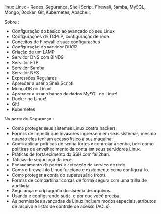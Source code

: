 linux
Linux - Redes, Segurança, Shell Script, Firewall, Samba, MySQL, Mongo, Docker, Git, Kubernetes, Apache...

Sobre :

- Configuração do básico ao avançado do seu Linux
- Configurações de TCP/IP, configuração de rede
- Conceitos de Firewall e suas configurações
- Configuração do servidor DHCP
- Criação de um LAMP
- Servidor DNS com BIND9
- Servidor FTP
- Servidor Samba
- Servidor NFS
- Expressões Regulares
- Aprender a usar o Shell Script!
- MongoDB no Linux!
- Aprender a usar o banco de dados MySQL no Linux!
- Docker no Linux!
- Git!
- Kubernetes

Na parte de Segurança :

- Como proteger seus sistemas Linux contra hackers.
- Formas de impedir que invasores ingressem em seus sistemas, mesmo quando eles tenham acesso físico à sua máquina.
- Como aplicar políticas de senha fortes e controlar a senha, bem como políticas de envelhecimento da conta em seus servidores Linux.
- Práticas de fortalecimento do SSH com fail2ban.
- Táticas de segurança da rede.
- Escaneamento de portas e detecção de serviço de rede.
- Como o firewall do Linux funciona e exatamente como configurá-lo.
- Como proteger a conta do superusuário (root).
- Formas de compartilhar contas de forma segura com uma trilha de auditoria.
- Segurança e criptografia do sistema de arquivos.
- Usando e configurando sudo, e por que você precisa.
- As permissões avançadas de Linux incluem modos especiais, atributos de arquivo e listas de controle de acesso (ACLs).